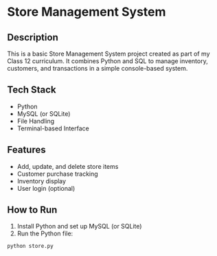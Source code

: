 # Store Management System

##  Description
This is a basic Store Management System project created as part of my Class 12 curriculum. It combines Python and SQL to manage inventory, customers, and transactions in a simple console-based system.

##  Tech Stack
- Python
- MySQL (or SQLite)
- File Handling
- Terminal-based Interface

##  Features
- Add, update, and delete store items
- Customer purchase tracking
- Inventory display
- User login (optional)


##  How to Run
1. Install Python and set up MySQL (or SQLite)
2. Run the Python file:
```bash
python store.py
